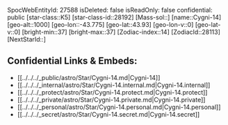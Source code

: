 ﻿---
location: [43.93,-43.775,1000]
type: Star
tags:
- astro/Star

---
SpocWebEntityId: 27588
isDeleted: false
isReadOnly: false
confidential: public
[star-class::K5]
[star-class-id::28192]
[Mass-sol::]
[name::Cygni-14]
[geo-alt::1000]
[geo-lon::-43.775]
[geo-lat::43.93]
[geo-lon-v::0]
[geo-lat-v::0]
[bright-min::37]
[bright-max::37]
[Zodiac-index::14]
[ZodiacId::28113]
[NextStarId::]



## Confidential Links & Embeds: 
- [[../../../_public/astro/Star/Cygni-14.md|Cygni-14]] 
- [[../../../_internal/astro/Star/Cygni-14.internal.md|Cygni-14.internal]] 
- [[../../../_protect/astro/Star/Cygni-14.protect.md|Cygni-14.protect]] 
- [[../../../_private/astro/Star/Cygni-14.private.md|Cygni-14.private]] 
- [[../../../_personal/astro/Star/Cygni-14.personal.md|Cygni-14.personal]] 
- [[../../../_secret/astro/Star/Cygni-14.secret.md|Cygni-14.secret]]

